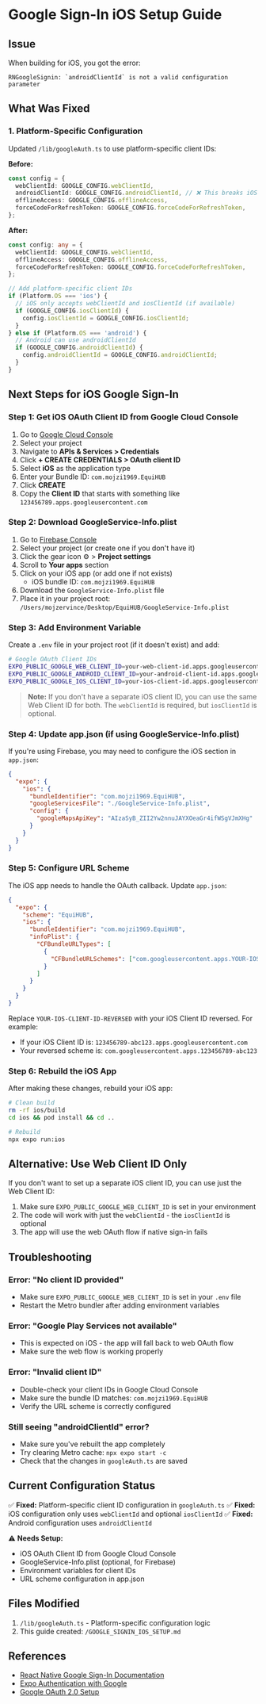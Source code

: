 # Google Sign-In iOS Setup Guide

## Issue
When building for iOS, you got the error:
```
RNGoogleSignin: `androidClientId` is not a valid configuration parameter
```

## What Was Fixed

### 1. Platform-Specific Configuration
Updated `/lib/googleAuth.ts` to use platform-specific client IDs:

**Before:**
```typescript
const config = {
  webClientId: GOOGLE_CONFIG.webClientId,
  androidClientId: GOOGLE_CONFIG.androidClientId, // ❌ This breaks iOS!
  offlineAccess: GOOGLE_CONFIG.offlineAccess,
  forceCodeForRefreshToken: GOOGLE_CONFIG.forceCodeForRefreshToken,
};
```

**After:**
```typescript
const config: any = {
  webClientId: GOOGLE_CONFIG.webClientId,
  offlineAccess: GOOGLE_CONFIG.offlineAccess,
  forceCodeForRefreshToken: GOOGLE_CONFIG.forceCodeForRefreshToken,
};

// Add platform-specific client IDs
if (Platform.OS === 'ios') {
  // iOS only accepts webClientId and iosClientId (if available)
  if (GOOGLE_CONFIG.iosClientId) {
    config.iosClientId = GOOGLE_CONFIG.iosClientId;
  }
} else if (Platform.OS === 'android') {
  // Android can use androidClientId
  if (GOOGLE_CONFIG.androidClientId) {
    config.androidClientId = GOOGLE_CONFIG.androidClientId;
  }
}
```

## Next Steps for iOS Google Sign-In

### Step 1: Get iOS OAuth Client ID from Google Cloud Console

1. Go to [Google Cloud Console](https://console.cloud.google.com/)
2. Select your project
3. Navigate to **APIs & Services > Credentials**
4. Click **+ CREATE CREDENTIALS > OAuth client ID**
5. Select **iOS** as the application type
6. Enter your Bundle ID: `com.mojzi1969.EquiHUB`
7. Click **CREATE**
8. Copy the **Client ID** that starts with something like `123456789.apps.googleusercontent.com`

### Step 2: Download GoogleService-Info.plist

1. Go to [Firebase Console](https://console.firebase.google.com/)
2. Select your project (or create one if you don't have it)
3. Click the gear icon ⚙️ > **Project settings**
4. Scroll to **Your apps** section
5. Click on your iOS app (or add one if not exists)
   - iOS bundle ID: `com.mojzi1969.EquiHUB`
6. Download the `GoogleService-Info.plist` file
7. Place it in your project root: `/Users/mojzervince/Desktop/EquiHUB/GoogleService-Info.plist`

### Step 3: Add Environment Variable

Create a `.env` file in your project root (if it doesn't exist) and add:

```bash
# Google OAuth Client IDs
EXPO_PUBLIC_GOOGLE_WEB_CLIENT_ID=your-web-client-id.apps.googleusercontent.com
EXPO_PUBLIC_GOOGLE_ANDROID_CLIENT_ID=your-android-client-id.apps.googleusercontent.com
EXPO_PUBLIC_GOOGLE_IOS_CLIENT_ID=your-ios-client-id.apps.googleusercontent.com
```

> **Note:** If you don't have a separate iOS client ID, you can use the same Web Client ID for both. The `webClientId` is required, but `iosClientId` is optional.

### Step 4: Update app.json (if using GoogleService-Info.plist)

If you're using Firebase, you may need to configure the iOS section in `app.json`:

```json
{
  "expo": {
    "ios": {
      "bundleIdentifier": "com.mojzi1969.EquiHUB",
      "googleServicesFile": "./GoogleService-Info.plist",
      "config": {
        "googleMapsApiKey": "AIzaSyB_ZII2Yw2nnuJAYXOeaGr4ifWSgVJmXHg"
      }
    }
  }
}
```

### Step 5: Configure URL Scheme

The iOS app needs to handle the OAuth callback. Update `app.json`:

```json
{
  "expo": {
    "scheme": "EquiHUB",
    "ios": {
      "bundleIdentifier": "com.mojzi1969.EquiHUB",
      "infoPlist": {
        "CFBundleURLTypes": [
          {
            "CFBundleURLSchemes": ["com.googleusercontent.apps.YOUR-IOS-CLIENT-ID-REVERSED"]
          }
        ]
      }
    }
  }
}
```

Replace `YOUR-IOS-CLIENT-ID-REVERSED` with your iOS Client ID reversed. For example:
- If your iOS Client ID is: `123456789-abc123.apps.googleusercontent.com`
- Your reversed scheme is: `com.googleusercontent.apps.123456789-abc123`

### Step 6: Rebuild the iOS App

After making these changes, rebuild your iOS app:

```bash
# Clean build
rm -rf ios/build
cd ios && pod install && cd ..

# Rebuild
npx expo run:ios
```

## Alternative: Use Web Client ID Only

If you don't want to set up a separate iOS client ID, you can use just the Web Client ID:

1. Make sure `EXPO_PUBLIC_GOOGLE_WEB_CLIENT_ID` is set in your environment
2. The code will work with just the `webClientId` - the `iosClientId` is optional
3. The app will use the web OAuth flow if native sign-in fails

## Troubleshooting

### Error: "No client ID provided"
- Make sure `EXPO_PUBLIC_GOOGLE_WEB_CLIENT_ID` is set in your `.env` file
- Restart the Metro bundler after adding environment variables

### Error: "Google Play Services not available"
- This is expected on iOS - the app will fall back to web OAuth flow
- Make sure the web flow is working properly

### Error: "Invalid client ID"
- Double-check your client IDs in Google Cloud Console
- Make sure the bundle ID matches: `com.mojzi1969.EquiHUB`
- Verify the URL scheme is correctly configured

### Still seeing "androidClientId" error?
- Make sure you've rebuilt the app completely
- Try clearing Metro cache: `npx expo start -c`
- Check that the changes in `googleAuth.ts` are saved

## Current Configuration Status

✅ **Fixed:** Platform-specific client ID configuration in `googleAuth.ts`
✅ **Fixed:** iOS configuration only uses `webClientId` and optional `iosClientId`
✅ **Fixed:** Android configuration uses `androidClientId`

⚠️ **Needs Setup:** 
- iOS OAuth Client ID from Google Cloud Console
- GoogleService-Info.plist (optional, for Firebase)
- Environment variables for client IDs
- URL scheme configuration in app.json

## Files Modified

1. `/lib/googleAuth.ts` - Platform-specific configuration logic
2. This guide created: `/GOOGLE_SIGNIN_IOS_SETUP.md`

## References

- [React Native Google Sign-In Documentation](https://github.com/react-native-google-signin/google-signin)
- [Expo Authentication with Google](https://docs.expo.dev/guides/authentication/#google)
- [Google OAuth 2.0 Setup](https://developers.google.com/identity/protocols/oauth2)

